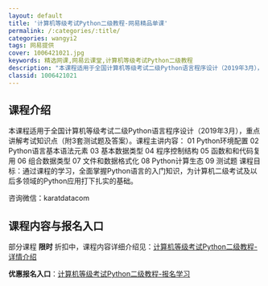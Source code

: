 ```yaml
---
layout: default
title: '计算机等级考试Python二级教程-网易精品单课'
permalink: /:categories/:title/
categories: wangyi2
tags: 网易提供
cover: 1006421021.jpg
keywords: 精选网课,网易云课堂,计算机等级考试Python二级教程
description: "本课程适用于全国计算机等级考试二级Python语言程序设计（2019年3月），重点讲解考试知识点（附3套测试题及答案）。课程主讲内容：01Python环境配置02Python语言基本语法元素"
classid: 1006421021
---
```


## 课程介绍

本课程适用于全国计算机等级考试二级Python语言程序设计（2019年3月），重点讲解考试知识点（附3套测试题及答案）。课程主讲内容：
01 Python环境配置
02 Python语言基本语法元素
03 基本数据类型
04 程序控制结构
05 函数和和代码复用
06 组合数据类型
07 文件和数据格式化
08 Python计算生态
09  测试题
课程目标：通过课程的学习，全面掌握Python语言的入门知识，为计算机二级考试及以后多领域的Python应用打下扎实的基础。

咨询微信：karatdatacom

## 课程内容与报名入口

部分课程 **限时** 折扣中，课程内容详细介绍见：[计算机等级考试Python二级教程-详情介绍](https://study.163.com/course/introduction/1006421021.htm?share=1&shareId=1025206652&utm_campaign=share&utm_medium=iphoneShare&utm_source=&utm_u=1025206652)

**优惠报名入口**：[计算机等级考试Python二级教程-报名学习](https://study.163.com/course/introduction/1006421021.htm?share=1&shareId=1025206652&utm_campaign=share&utm_medium=iphoneShare&utm_source=&utm_u=1025206652)

